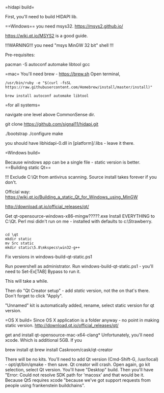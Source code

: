 =hidapi build=

First, you'll need to build HIDAPI lib.

==Windows==
you need msys32.
https://msys2.github.io/

https://wiki.qt.io/MSYS2 is a good guide.

!!!WARNING!!! you need "msys MinGW 32 bit" shell !!!

Pre-requisites:

pacman -S autoconf automake libtool gcc

=mac=
You'll need brew - https://brew.sh
Open terminal,
```
/usr/bin/ruby -e "$(curl -fsSL https://raw.githubusercontent.com/Homebrew/install/master/install)"

brew install autoconf automake libtool
```

=for all systems=

navigate one level above CommonSense dir.

git clone https://github.com/signal11/hidapi.git

./bootstrap
./configure
make

you should have libhidapi-0.dll in [platform]/.libs - leave it there.


=Windows build=

Because windows app can be a single file - static version is better.
==Building static Qt==

!!! Exclude C:\Qt from antivirus scanning. Source install takes forever if you don't.

Official way: https://wiki.qt.io/Building_a_static_Qt_for_Windows_using_MinGW

http://download.qt.io/official_releases/qt/

Get qt-opensource-windows-x86-mingw?????.exe
Install EVERYTHING to C:\Qt.
Perl msi didn't run on me - installed with defaults to c:\Strawberry.


```

cd \qt
mkdir static
mv Src static
mkdir static\5.8\mkspecs\win32-g++

```

Fix versions in windows-build-qt-static.ps1

Run powershell as administrator. Run windows-build-qt-static.ps1 - you'll need to Set-Ex[TAB] Bypass to run it.

This will take a while.


Then do "Qt Creator setup" - add _static_ version, not the on that's there.
Don't forget to click "Apply".

"Unnamed" kit is automatically added, rename, select static version for qt version.


=OS X build=
Since OS X application is a folder anyway - no point in making static version.
http://download.qt.io/official_releases/qt/

get and install qt-opensource-mac-x64-clang*
Unfortunately, you'll need xcode. Which is additional 5GB.
If you 

brew install qt
brew install Caskroom/cask/qt-creator

There will be no kits. You'll need to add Qt version (Cmd-Shift-G, /usr/local) - opt/qt/bin/qmake - then save. 
Qt creator will crash. Open again, go kit selection, select Qt version. You'll have "Desktop" build.
Then you'll have "Error: Could not resolve SDK path for 'macosx' and that would be it.
Because Qt5 requires xcode "because we've got support requests from people using frankenstein buildchains".

